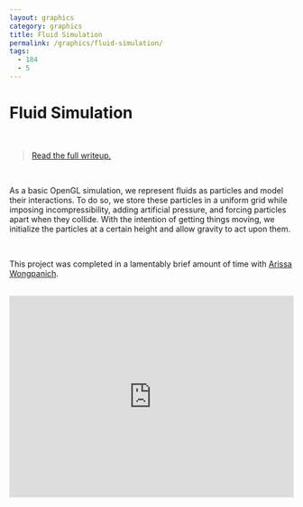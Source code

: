 ```yaml
---
layout: graphics
category: graphics
title: Fluid Simulation
permalink: /graphics/fluid-simulation/
tags:
  - 184
  - 5
---
```


# Fluid Simulation

<br />

> [Read the full writeup.](/graphics/1845)

<br />

As a basic OpenGL simulation, we represent fluids as particles and model their interactions. To do so, we store these particles in a uniform grid while imposing incompressibility, adding artificial pressure, and forcing particles apart when they collide. With the intention of getting things moving, we initialize the particles at a certain height and allow gravity to act upon them.

<br />

This project was completed in a lamentably brief amount of time with [Arissa Wongpanich](http://arissaw.weebly.com/).

<br />

<div style="position: relative; padding-bottom: 70.80%"><iframe src="https://gfycat.com/ifr/GiftedConsciousIbex" frameborder="0" scrolling="no" width="100%" height="100%" style="position: absolute; top: 0; left: 0" allowfullscreen></iframe></div>
